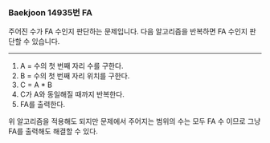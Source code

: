 ### Baekjoon 14935번 FA

주어진 수가 FA 수인지 판단하는 문제입니다. 다음 알고리즘을 반복하면 FA 수인지 판단할 수 있습니다.

---

1. A = 수의 첫 번째 자리 수를 구한다.
2. B = 수의 첫 번째 자리 위치를 구한다.
3. C = A * B
4. C가 A와 동일해질 때까지 반복한다.
5. FA를 출력한다.

위 알고리즘을 적용해도 되지만 문제에서 주어지는 범위의 수는 모두 FA 수 이므로 그냥 FA를 출력해도 해결할 수 있다.